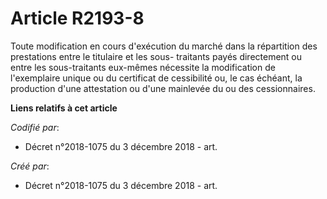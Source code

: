 # Article R2193-8

Toute modification en cours d'exécution du marché dans la répartition des prestations entre le titulaire et les sous-
traitants payés directement ou entre les sous-traitants eux-mêmes nécessite la modification de l'exemplaire unique ou du
certificat de cessibilité ou, le cas échéant, la production d'une attestation ou d'une mainlevée du ou des cessionnaires.

**Liens relatifs à cet article**

_Codifié par_:

  - Décret n°2018-1075 du 3 décembre 2018 - art.

_Créé par_:

  - Décret n°2018-1075 du 3 décembre 2018 - art.
